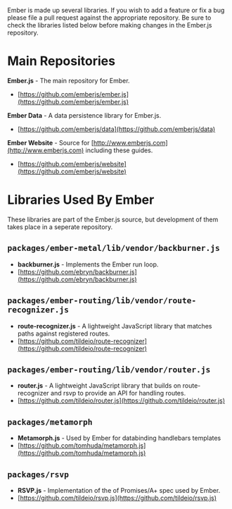 Ember is made up several libraries. If you wish to add a feature or fix a bug please file a pull request against the appropriate repository. Be sure to check the libraries listed below before making changes in the Ember.js repository.

# Main Repositories
**Ember.js** - The main repository for Ember.

* [https://github.com/emberjs/ember.js](https://github.com/emberjs/ember.js)

**Ember Data** - A data persistence library for Ember.js.

* [https://github.com/emberjs/data](https://github.com/emberjs/data)

**Ember Website** - Source for [http://www.emberjs.com](http://www.emberjs.com) including these guides.

* [https://github.com/emberjs/website](https://github.com/emberjs/website)

# Libraries Used By Ember

These libraries are part of the Ember.js source, but development of them takes place in a seperate repository.

## `packages/ember-metal/lib/vendor/backburner.js`
* **backburner.js** - Implements the Ember run loop.
* [https://github.com/ebryn/backburner.js](https://github.com/ebryn/backburner.js)


## `packages/ember-routing/lib/vendor/route-recognizer.js`

* **route-recognizer.js** - A lightweight JavaScript library that matches paths against registered routes.
* [https://github.com/tildeio/route-recognizer](https://github.com/tildeio/route-recognizer)

## `packages/ember-routing/lib/vendor/router.js`

* **router.js** - A lightweight JavaScript library that builds on route-recognizer and rsvp to provide an API for handling routes.
* [https://github.com/tildeio/router.js](https://github.com/tildeio/router.js)

## `packages/metamorph`

* **Metamorph.js** - Used by Ember for databinding handlebars templates
* [https://github.com/tomhuda/metamorph.js](https://github.com/tomhuda/metamorph.js)


## `packages/rsvp`

* **RSVP.js** - Implementation of the of Promises/A+ spec used by Ember.
* [https://github.com/tildeio/rsvp.js](https://github.com/tildeio/rsvp.js)
